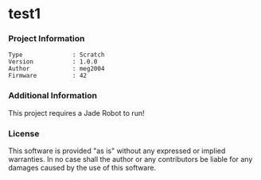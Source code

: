 test1
================



### Project Information
```
Type              : Scratch
Version           : 1.0.0
Author            : meg2004
Firmware          : 42
```

### Additional Information
This project requires a Jade Robot to run!

### License
This software is provided "as is" without any expressed or implied warranties.  In no case shall the author or any contributors be liable for any damages caused by the use of this software.

